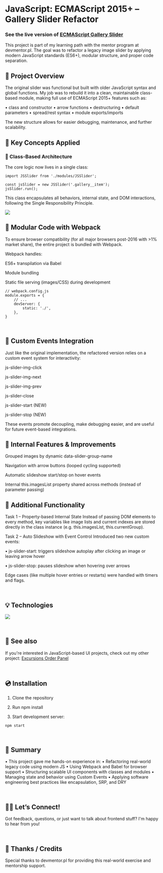 # JavaScript: ECMAScript 2015+ – Gallery Slider Refactor

### See the live version of [ECMAScript Gallery Slider](https://code-mike-code.github.io/js-gallery-slider-refactored/)

This project is part of my learning path with the mentor program at devmentor.pl. The goal was to refactor a legacy image slider by applying modern JavaScript standards (ES6+), modular structure, and proper code separation.


## 🔄 Project Overview
The original slider was functional but built with older JavaScript syntax and global functions. My job was to rebuild it into a clean, maintainable class-based module, making full use of ECMAScript 2015+ features such as:

• class and constructor
• arrow functions
• destructuring
• default parameters
• spread/rest syntax
• module exports/imports

The new structure allows for easier debugging, maintenance, and further scalability.

## 🧱 Key Concepts Applied
### 🧩 Class-Based Architecture
The core logic now lives in a single class:
```
import JSSlider from './modules/JSSlider';

const jsSlider = new JSSlider('.gallery__item');
jsSlider.run();
```

This class encapsulates all behaviors, internal state, and DOM interactions, following the Single Responsibility Principle.


![](./assets/img/img1.png)


## 🔌 Modular Code with Webpack
To ensure browser compatibility (for all major browsers post-2016 with >1% market share), the entire project is bundled with Webpack.

Webpack handles:

ES6+ transpilation via Babel

Module bundling

Static file serving (images/CSS) during development
```
// webpack.config.js
module.exports = {
    // ...
    devServer: {
        static: './',
    },
}
```

&nbsp;


## 🔁 Custom Events Integration
Just like the original implementation, the refactored version relies on a custom event system for interactivity:

js-slider-img-click

js-slider-img-next

js-slider-img-prev

js-slider-close

js-slider-start (NEW)

js-slider-stop (NEW)

These events promote decoupling, make debugging easier, and are useful for future event-based integrations.

## 🧠 Internal Features & Improvements
Grouped images by dynamic data-slider-group-name

Navigation with arrow buttons (looped cycling supported)

Automatic slideshow start/stop on hover events

Internal this.imagesList property shared across methods (instead of parameter passing)

## 🚀 Additional Functionality
Task 1 – Property-based Internal State
Instead of passing DOM elements to every method, key variables like image lists and current indexes are stored directly in the class instance (e.g. this.imagesList, this.currentGroup).

Task 2 – Auto Slideshow with Event Control
Introduced two new custom events:

• js-slider-start: triggers slideshow autoplay after clicking an image or leaving arrow hover

• js-slider-stop: pauses slideshow when hovering over arrows

Edge cases (like multiple hover entries or restarts) were handled with timers and flags.


&nbsp;


## 💡 Technologies
<img src="https://skillicons.dev/icons?i=html,css,javascript,webpack,babel" /><br/>

&nbsp;

## 🔗 See also
If you're interested in JavaScript-based UI projects, check out my other project: [Excursions Order Panel](https://code-mike-code.github.io/excursions-order-panel/)

&nbsp;

## 💿 Installation
1. Clone the repository

2. Run npm install

3. Start development server:

```
npm start
```

&nbsp;

## 🏁 Summary

• This project gave me hands-on experience in:
• Refactoring real-world legacy code using modern JS
• Using Webpack and Babel for browser support
• Structuring scalable UI components with classes and modules
• Managing state and behavior using Custom Events
• Applying software engineering best practices like encapsulation, SRP, and DRY

&nbsp;

## 🙋‍♂️ Let’s Connect!
Got feedback, questions, or just want to talk about frontend stuff? I'm happy to hear from you!

&nbsp;

## 👏 Thanks / Credits
Special thanks to devmentor.pl for providing this real-world exercise and mentorship support.

&nbsp;
